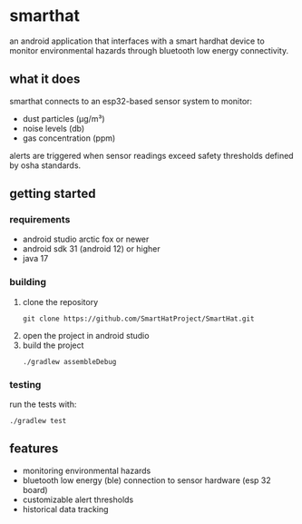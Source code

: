 # smarthat

an android application that interfaces with a smart hardhat device to monitor environmental hazards through bluetooth low energy connectivity.

## what it does

smarthat connects to an esp32-based sensor system to monitor:
- dust particles (μg/m³)
- noise levels (db)
- gas concentration (ppm)

alerts are triggered when sensor readings exceed safety thresholds defined by osha standards.

## getting started

### requirements
- android studio arctic fox or newer
- android sdk 31 (android 12) or higher
- java 17

### building
1. clone the repository
   ```
   git clone https://github.com/SmartHatProject/SmartHat.git
   ```
2. open the project in android studio
3. build the project
   ```
   ./gradlew assembleDebug
   ```

### testing
run the tests with:
```
./gradlew test
```

## features
- monitoring environmental hazards
- bluetooth low energy (ble) connection to sensor hardware (esp 32 board)
- customizable alert thresholds
- historical data tracking

